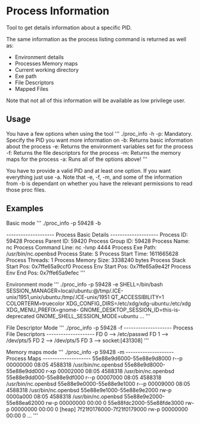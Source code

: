 # Process Information

Tool to get details information about a specific PID.

The same information as the process listing command is returned as well as:
- Environment details
- Processes Memory maps
- Current working directory
- Exe path
- File Descriptors
- Mapped Files

Note that not all of this information will be available as low privilege user.

## Usage

You have a few options when using the tool
'''
./proc_info -h
	 -p: Mandatory. Specify the PID you want more information on
	 -b: Returns basic information about the process
	 -e: Returns the environment variables set for the process
	 -f: Returns the file descriptors for the process
	 -m: Returns the memory maps for the process
	 -a: Runs all of the options above!
'''

You have to provide a valid PID and at least one option. If you want everything just use -a. Note that -e, -f, -m, and some of the information from -b is dependant on whether you have the relevant permissions to read those proc files.

## Examples

Basic mode
'''
./proc_info -p 59428 -b

-------------------- Process Basic Details --------------------
Process ID: 59428
Process Parent ID: 59420
Process Group ID: 59428
Process Name: nc
Process Command Line: nc -lvnp 4444 
Process Exe Path: /usr/bin/nc.openbsd
Process State: S
Process Start Time: 1611665628
Process Threads: 1
Process Memory Size: 3338240 bytes
Process Stack Start Pos: 0x7ffe65a9ccf0
Process Env Start Pos: 0x7ffe65a9e42f
Process Env End Pos: 0x7ffe65a9efec
'''

Environment mode
'''
./proc_info -p 59428 -e
SHELL=/bin/bash
SESSION_MANAGER=local/ubuntu:@/tmp/.ICE-unix/1951,unix/ubuntu:/tmp/.ICE-unix/1951
QT_ACCESSIBILITY=1
COLORTERM=truecolor
XDG_CONFIG_DIRS=/etc/xdg/xdg-ubuntu:/etc/xdg
XDG_MENU_PREFIX=gnome-
GNOME_DESKTOP_SESSION_ID=this-is-deprecated
GNOME_SHELL_SESSION_MODE=ubuntu
...
'''

File Descriptor Mode
'''
./proc_info -p 59428 -f
-------------------- Process File Descriptors --------------------
FD 0 --> /etc/passwd
FD 1 --> /dev/pts/5
FD 2 --> /dev/pts/5
FD 3 --> socket:[431308]
'''

Memory maps mode
'''
./proc_info -p 59428 -m
-------------------- Process Maps --------------------
55e88e9d6000-55e88e9d8000 r--p 00000000 08:05 4588318                    /usr/bin/nc.openbsd
55e88e9d8000-55e88e9dd000 r-xp 00002000 08:05 4588318                    /usr/bin/nc.openbsd
55e88e9dd000-55e88e9df000 r--p 00007000 08:05 4588318                    /usr/bin/nc.openbsd
55e88e9e0000-55e88e9e1000 r--p 00009000 08:05 4588318                    /usr/bin/nc.openbsd
55e88e9e1000-55e88e9e2000 rw-p 0000a000 08:05 4588318                    /usr/bin/nc.openbsd
55e88e9e2000-55e88ea62000 rw-p 00000000 00:00 0 
55e88fdc2000-55e88fde3000 rw-p 00000000 00:00 0                          [heap]
7f21f0176000-7f21f0179000 rw-p 00000000 00:00 0 
...
'''

